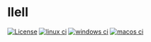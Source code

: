 # llell
[![License](https://img.shields.io/github/license/sstsai/llell)](https://github.com/sstsai/llell/blob/main/LICENSE)
[![linux ci](https://github.com/sstsai/llell/workflows/linux/badge.svg)](https://github.com/sstsai/llell/actions?query=workflow%3Alinux)
[![windows ci](https://github.com/sstsai/llell/workflows/windows/badge.svg)](https://github.com/sstsai/llell/actions?query=workflow%3Awindows)
[![macos ci](https://github.com/sstsai/llell/workflows/macos/badge.svg)](https://github.com/sstsai/llell/actions?query=workflow%3Amacos)
